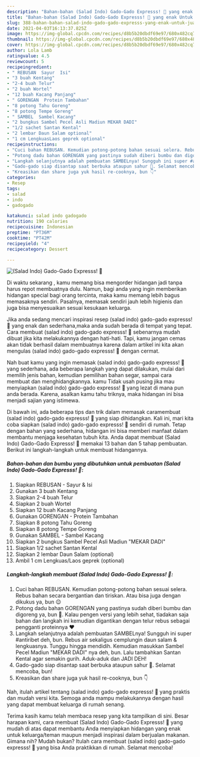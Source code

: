 ```yaml
---
description: "Bahan-bahan (Salad Indo) Gado-Gado Expresss! 🥗 yang enak Untuk Jualan"
title: "Bahan-bahan (Salad Indo) Gado-Gado Expresss! 🥗 yang enak Untuk Jualan"
slug: 388-bahan-bahan-salad-indo-gado-gado-expresss-yang-enak-untuk-jualan
date: 2021-04-03T16:13:37.825Z
image: https://img-global.cpcdn.com/recipes/d8b5b20dbdf69e97/680x482cq70/salad-indo-gado-gado-expresss-🥗-foto-resep-utama.jpg
thumbnail: https://img-global.cpcdn.com/recipes/d8b5b20dbdf69e97/680x482cq70/salad-indo-gado-gado-expresss-🥗-foto-resep-utama.jpg
cover: https://img-global.cpcdn.com/recipes/d8b5b20dbdf69e97/680x482cq70/salad-indo-gado-gado-expresss-🥗-foto-resep-utama.jpg
author: Lola Lamb
ratingvalue: 4.5
reviewcount: 5
recipeingredient:
- " REBUSAN  Sayur  Isi"
- "3 buah Kentang"
- "2-4 buah Telur"
- "2 buah Wortel"
- "12 buah Kacang Panjang"
- " GORENGAN  Protein Tambahan"
- "8 potong Tahu Goreng"
- "8 potong Tempe Goreng"
- " SAMBEL  Sambel Kacang"
- "2 bungkus Sambel Pecel Asli Madiun MEKAR DADI"
- "1/2 sachet Santan Kental"
- "2 lembar Daun Salam optional"
- "1 cm LengkuasLaos geprek optional"
recipeinstructions:
- "Cuci bahan REBUSAN. Kemudian potong-potong bahan sesuai selera. Rebus bahan secara bergantian dan tiriskan. Atau bisa juga dengan dikukus ya, bun 😉"
- "Potong dadu bahan GORENGAN yang pastinya sudah diberi bumbu dan digoreng ya, bun 🤭. Kalau pengen versi yang lebih sehat, tiadakan saja bahan dan langkah ini kemudian digantikan dengan telur rebus sebagai pengganti proteinnya ❤"
- "Langkah selanjutnya adalah pembuatan SAMBELnya! Sungguh ini super #antiribet deh, bun. Rebus air sekaligus cemplungin daun salam &amp; lengkuasnya. Tunggu hingga mendidih. Kemudian masukkan Sambel Pecel Madiun &#34;MEKAR DADI&#34; nya deh, bun. Lalu tambahkan Santan Kental agar semakin gurih. Aduk-aduk dan JADI DEH!"
- "Gado-gado siap disantap saat berbuka ataupun sahur 🤤. Selamat mencoba, bun!"
- "Kreasikan dan share juga yuk hasil re-cooknya, bun 👇"
categories:
- Resep
tags:
- salad
- indo
- gadogado

katakunci: salad indo gadogado 
nutrition: 190 calories
recipecuisine: Indonesian
preptime: "PT36M"
cooktime: "PT42M"
recipeyield: "4"
recipecategory: Dessert

---
```



![(Salad Indo) Gado-Gado Expresss! 🥗](https://img-global.cpcdn.com/recipes/d8b5b20dbdf69e97/680x482cq70/salad-indo-gado-gado-expresss-🥗-foto-resep-utama.jpg)

Di waktu  sekarang , kamu memang bisa mengorder hidangan jadi tanpa harus repot membuatnya dulu. Namun, bagi anda yang ingin memberikan hidangan special bagi orang tercinta, maka kamu memang lebih bagus memasaknya sendiri. Pasalnya, memasak sendiri jauh lebih higienis dan juga bisa menyesuaikan sesuai kesukaan keluarga.

Jika anda sedang mencari inspirasi resep (salad indo) gado-gado expresss! 🥗 yang enak dan sederhana,maka anda sudah berada di tempat yang tepat. Cara membuat (salad indo) gado-gado expresss! 🥗  sebenarnya mudah dibuat jika kita melakukannya dengan hati-hati. Tapi, kamu jangan cemas akan tidak berhasil dalam membuatnya 
karena dalam artikel ini kita akan mengulas (salad indo) gado-gado expresss! 🥗 dengan cermat.  



Nah buat kamu yang ingin memasak (salad indo) gado-gado expresss! 🥗 yang sederhana, ada beberapa langkah yang dapat dilakukan, mulai dari memilih jenis bahan, kemudian pemilihan bahan segar, sampai cara membuat dan menghidangkannya. kamu Tidak usah pusing jika mau menyiapkan (salad indo) gado-gado expresss! 🥗 yang lezat di mana pun anda berada. Karena, asalkan kamu  tahu triknya, maka hidangan ini bisa menjadi sajian yang istimewa.

Di bawah ini, ada beberapa tips dan trik dalam memasak caramembuat (salad indo) gado-gado expresss! 🥗 yang siap dihidangkan. Kali ini, mari kita coba siapkan (salad indo) gado-gado expresss! 🥗 sendiri di rumah. Tetap dengan bahan yang sederhana, hidangan ini bisa memberi manfaat dalam membantu menjaga kesehatan tubuh kita. Anda dapat membuat (Salad Indo) Gado-Gado Expresss! 🥗 memakai 13 bahan dan 5 tahap pembuatan. Berikut ini langkah-langkah untuk membuat hidangannya.

<!--inarticleads1-->

##### Bahan-bahan dan bumbu yang dibutuhkan untuk pembuatan (Salad Indo) Gado-Gado Expresss! 🥗:

1. Siapkan  REBUSAN - Sayur &amp; Isi
1. Gunakan 3 buah Kentang
1. Siapkan 2-4 buah Telur
1. Siapkan 2 buah Wortel
1. Siapkan 12 buah Kacang Panjang
1. Gunakan  GORENGAN - Protein Tambahan
1. Siapkan 8 potong Tahu Goreng
1. Siapkan 8 potong Tempe Goreng
1. Gunakan  SAMBEL - Sambel Kacang
1. Siapkan 2 bungkus Sambel Pecel Asli Madiun &#34;MEKAR DADI&#34;
1. Siapkan 1/2 sachet Santan Kental
1. Siapkan 2 lembar Daun Salam (optional)
1. Ambil 1 cm Lengkuas/Laos geprek (optional)




<!--inarticleads2-->

##### Langkah-langkah membuat (Salad Indo) Gado-Gado Expresss! 🥗:

1. Cuci bahan REBUSAN. Kemudian potong-potong bahan sesuai selera. Rebus bahan secara bergantian dan tiriskan. Atau bisa juga dengan dikukus ya, bun 😉
1. Potong dadu bahan GORENGAN yang pastinya sudah diberi bumbu dan digoreng ya, bun 🤭. Kalau pengen versi yang lebih sehat, tiadakan saja bahan dan langkah ini kemudian digantikan dengan telur rebus sebagai pengganti proteinnya ❤
1. Langkah selanjutnya adalah pembuatan SAMBELnya! Sungguh ini super #antiribet deh, bun. Rebus air sekaligus cemplungin daun salam &amp; lengkuasnya. Tunggu hingga mendidih. Kemudian masukkan Sambel Pecel Madiun &#34;MEKAR DADI&#34; nya deh, bun. Lalu tambahkan Santan Kental agar semakin gurih. Aduk-aduk dan JADI DEH!
1. Gado-gado siap disantap saat berbuka ataupun sahur 🤤. Selamat mencoba, bun!
1. Kreasikan dan share juga yuk hasil re-cooknya, bun 👇




Nah, itulah artikel tentang  (salad indo) gado-gado expresss! 🥗  yang praktis dan mudah versi kita. Semoga anda mampu melakukannya dengan hasil yang dapat membuat keluarga di rumah senang. 

Terima kasih kamu telah membaca resep yang kita tampilkan di sini. Besar harapan kami, cara membuat  (Salad Indo) Gado-Gado Expresss! 🥗 yang mudah di atas dapat membantu Anda menyiapkan hidangan yang enak untuk keluarga/teman maupun menjadi inspirasi dalam berjualan makanan. Gimana nih? Mudah bukan? Itulah cara membuat (salad indo) gado-gado expresss! 🥗 yang bisa Anda praktikkan di rumah. Selamat mencoba!

